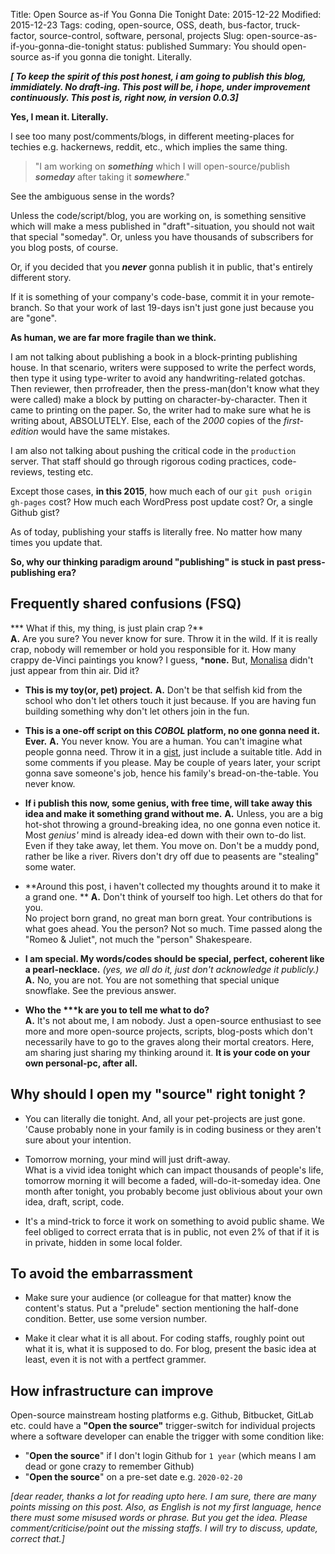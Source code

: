 Title: Open Source as-if You Gonna Die Tonight
Date: 2015-12-22
Modified: 2015-12-23
Tags: coding, open-source, OSS, death, bus-factor, truck-factor, source-control, software, personal, projects
Slug: open-source-as-if-you-gonna-die-tonight
status: published
Summary: You should open-source as-if you gonna die tonight. Literally.

***[ To keep the spirit of this post honest, i am going to publish this blog, immidiately. No __draft__-ing. This post will be, i hope, under improvement continuously. This post is, right now, in version 0.0.3]***



**Yes, I mean it. Literally.**

I see too many post/comments/blogs, in different meeting-places for techies e.g. hackernews, reddit, etc., which implies the same thing. 

> "I am working on ***something*** which I will open-source/publish
> ***someday*** after taking it ***somewhere***."

See the ambiguous sense in the words?  

Unless the code/script/blog, you are working on, is something sensitive which will make a mess published in "draft"-situation, you should not wait that special "someday". Or, unless you have thousands of subscribers for you blog posts, of course.

Or, if you decided that you ***never*** gonna publish it in public, that's entirely different story.

If it is something of your company's code-base, commit it in your remote-branch. So that your work of last 19-days isn't just gone just because you are "gone".

**As human, we are far more fragile than we think.**

I am not talking about publishing a book in a block-printing publishing house. In that scenario, writers were supposed to write the perfect words, then type it using type-writer to avoid any handwriting-related gotchas. Then reviewer, then prrofreader, then the press-man(don't know what they were called) make a block by putting on character-by-character. Then it came to printing on the paper. So, the writer had to make sure what he is writing about, ABSOLUTELY. Else, each of the *2000* copies of the *first-edition* would have the same mistakes.

I am also not talking about pushing the critical code in the `production` server. That staff should go through rigorous coding practices, code-reviews, testing etc.


Except those cases, **in this 2015**, how much each of our `git push origin gh-pages` cost? How much each WordPress post update cost? Or, a single Github gist?

As of today, publishing your staffs is literally free. No matter how many times you update that.

**So, why our thinking paradigm around "publishing" is stuck in past press-publishing era?**



Frequently shared confusions (FSQ)
------------------------------------
 *** What if this, my thing, is just plain crap ?**  
 **A.** Are you sure? You never know for sure. Throw it in the wild. If it is really crap, nobody will remember or hold you responsible for it. How many crappy de-Vinci paintings you know? I guess, ***none.** But, [Monalisa](https://en.wikipedia.org/wiki/Mona_Lisa) didn't just appear from thin air. Did it?
   
 *  **This is my toy(or, pet) project.**
 **A.** Don't be that selfish kid from the school who don't let others touch it just because. If you are having fun building something why don't let others join in the fun.
   
 * **This is a one-off script on this *COBOL* platform, no one gonna need it.  Ever.**
 **A.** You never know. You are a human. You can't imagine what people gonna need. Throw it in a [gist](https://gist.github.com/), just include a suitable title. Add in some comments if you please. May be couple of years later, your script gonna save someone's job, hence his family's bread-on-the-table. You never know.  
   
 * **If i publish this now, some genius, with free time, will take away this idea and make it something grand without me.**
 **A.** Unless, you are a big hot-shot throwing a ground-breaking idea, no one gonna even notice it. Most _genius'_ mind is already idea-ed down with their own to-do list. Even if they take away, let them. You move on. 
 Don't be a muddy pond, rather be like a river. Rivers don't dry off due to peasents are "stealing" some water.  
   
 * **Around this post, i haven't collected my thoughts around it to make it a grand one. **
 **A.** Don't think of yourself too high. Let others do that for you.  
 No project born grand, no great man born great. Your contributions is what goes ahead. You the person? Not so much. Time passed along the "Romeo & Juliet", not much the "person" Shakespeare.  
 
 * **I am special. My words/codes should be special, perfect, coherent like a pearl-necklace.**  _(yes, we all do it, just don't acknowledge it publicly.)_  
 **A.** No, you are not. You are not something that special unique snowflake. See the previous answer.
 
 * **Who the \*\*\*k are you to tell me what to do?**  
 **A.** It's not about me, I am nobody. Just a open-source enthusiast to see more and more open-source projects, scripts, blog-posts which don't necessarily have to go to the graves along their mortal creators. Here, am sharing just sharing my thinking around it.
 **It is your code on your own personal-pc, after all.**
  
  
Why should I open my "source" right tonight ?
--------------------
 * You can literally die tonight. 
 And, all your pet-projects are just gone. 'Cause probably none in your family is in coding business or they aren't sure about your intention. 
  
 * Tomorrow morning, your mind will just drift-away.  
 What is a vivid idea tonight which can impact thousands of people's life, tomorrow morning it will become a faded, will-do-it-someday idea. One month after tonight, you probably become just oblivious about your own idea, draft, script, code.

 * It's a mind-trick to force it work on something to avoid public shame. We feel obliged to correct errata that is in public, not even 2% of that if it is in private, hidden in some local folder. 
  
  
  
To avoid the embarrassment
----------------------------
 * Make sure your audience (or colleague for that matter) know the content's status. Put a "prelude" section mentioning the half-done condition. Better, use some version number.
  
 * Make it clear what it is all about. For coding staffs, roughly point out what it is, what it is supposed to do. For blog, present the basic idea at least, even it is not with a pertfect grammer.
  
  
How infrastructure can improve
--------------------
Open-source mainstream hosting platforms e.g. Github, Bitbucket, GitLab etc. could have a **"Open the source"** trigger-switch for individual projects where a software developer can enable the trigger with some condition like:

  * "**Open the source**" if I don't login Github for `1 year` (which means I am dead or gone crazy to remember Github)
  * "**Open the source**" on a pre-set date e.g. `2020-02-20`
  
  
  
_[dear reader, thanks a lot for reading upto here. I am sure, there are many points missing on this post. Also, as English is not my first language, hence there must some misused words or phrase. But you get the idea. Please comment/criticise/point out the missing staffs. I will try to discuss, update, correct that.]_

